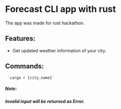 # Forecast CLI app with rust

The app was made for rust hackathon.

## Features:

- Get updated weather information of your city.

## Commands:

     `cargo r {city_name}`
##### Note:
##### Invalid input will be returned as _Error_.